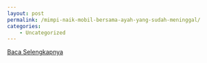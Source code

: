 ```yaml
---
layout: post
permalink: /mimpi-naik-mobil-bersama-ayah-yang-sudah-meninggal/
categories:
    - Uncategorized
---
```


[Baca Selengkapnya](/06)
